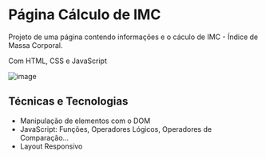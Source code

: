 # <h1>Página Cálculo de IMC</h1>
<p>Projeto de uma página contendo informações e o cáculo de IMC - Índice de Massa Corporal.</p>
<p>Com HTML, CSS e JavaScript</p>

![image](https://user-images.githubusercontent.com/115930506/214070978-44ea1252-1974-45f7-a99c-37d5ede0f3f0.png)

<h2>Técnicas e Tecnologias</h2>
<ul>
  <li>Manipulação de elementos com o DOM</li>
  <li>JavaScript: Funções, Operadores Lógicos, Operadores de Comparação...</li>
  <li>Layout Responsivo</li> 
</ul>

